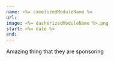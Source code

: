 ```yaml
---
name: <%= camelizedModuleName %>
url:
image: <%= dasherizedModuleName %>.png
start: <%= date %>
end:
---
```

Amazing thing that they are sponsoring
